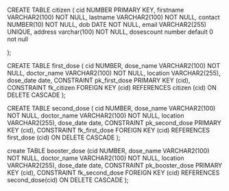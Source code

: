 CREATE TABLE citizen (
    cid NUMBER PRIMARY KEY,
    firstname VARCHAR2(100) NOT NULL,
lastname VARCHAR2(100) NOT NULL,
contact NUMBER(10) NOT NULL,
    dob DATE NOT NULL,
    email VARCHAR2(255) UNIQUE,
address varchar(100) NOT NULL,
dosescount number default 0 not null

);


CREATE TABLE first_dose ( cid NUMBER, dose_name VARCHAR2(100) NOT NULL, doctor_name VARCHAR2(100) NOT NULL, location VARCHAR2(255), dose_date date, CONSTRAINT pk_first_dose PRIMARY KEY (cid), CONSTRAINT fk_citizen FOREIGN KEY (cid) REFERENCES citizen (cid) ON DELETE CASCADE );


CREATE TABLE second_dose ( cid NUMBER, dose_name VARCHAR2(100) NOT NULL, doctor_name VARCHAR2(100) NOT NULL, location VARCHAR2(255), dose_date date, CONSTRAINT pk_second_dose PRIMARY KEY (cid), CONSTRAINT fk_first_dose FOREIGN KEY (cid) REFERENCES first_dose (cid) ON DELETE CASCADE );


create TABLE booster_dose (cid NUMBER, dose_name VARCHAR2(100) NOT NULL, doctor_name VARCHAR2(100) NOT NULL, location VARCHAR2(255), dose_date date, CONSTRAINT pk_booster_dose PRIMARY KEY (cid), CONSTRAINT fk_second_dose FOREIGN KEY (cid) REFERENCES second_dose(cid) ON DELETE CASCADE );
